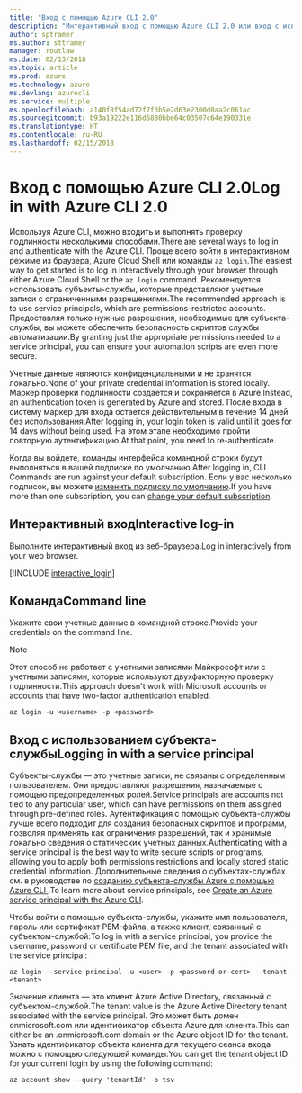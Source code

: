 ```yaml
---
title: "Вход с помощью Azure CLI 2.0"
description: "Интерактивный вход с помощью Azure CLI 2.0 или вход с использованием локальных учетных данных"
author: sptramer
ms.author: sttramer
manager: routlaw
ms.date: 02/13/2018
ms.topic: article
ms.prod: azure
ms.technology: azure
ms.devlang: azurecli
ms.service: multiple
ms.openlocfilehash: a140f8f54ad72f7f3b5e2d63e2300d0aa2c061ac
ms.sourcegitcommit: b93a19222e116d5880bbe64c03507c64e190331e
ms.translationtype: HT
ms.contentlocale: ru-RU
ms.lasthandoff: 02/15/2018
---
```

# <a name="log-in-with-azure-cli-20"></a><span data-ttu-id="2451c-103">Вход с помощью Azure CLI 2.0</span><span class="sxs-lookup"><span data-stu-id="2451c-103">Log in with Azure CLI 2.0</span></span>

<span data-ttu-id="2451c-104">Используя Azure CLI, можно входить и выполнять проверку подлинности несколькими способами.</span><span class="sxs-lookup"><span data-stu-id="2451c-104">There are several ways to log in and authenticate with the Azure CLI.</span></span> <span data-ttu-id="2451c-105">Проще всего войти в интерактивном режиме из браузера, Azure Cloud Shell или команды `az login`.</span><span class="sxs-lookup"><span data-stu-id="2451c-105">The easiest way to get started is to log in interactively through your browser through either Azure Cloud Shell or the `az login` command.</span></span>
<span data-ttu-id="2451c-106">Рекомендуется использовать субъекты-службы, которые представляют учетные записи с ограниченными разрешениями.</span><span class="sxs-lookup"><span data-stu-id="2451c-106">The recommended approach is to use service principals, which are permissions-restricted accounts.</span></span> <span data-ttu-id="2451c-107">Предоставляя только нужные разрешения, необходимые для субъекта-службы, вы можете обеспечить безопасность скриптов службы автоматизации.</span><span class="sxs-lookup"><span data-stu-id="2451c-107">By granting just the appropriate permissions needed to a service principal, you can ensure your automation scripts are even more secure.</span></span>

<span data-ttu-id="2451c-108">Учетные данные являются конфиденциальными и не хранятся локально.</span><span class="sxs-lookup"><span data-stu-id="2451c-108">None of your private credential information is stored locally.</span></span> <span data-ttu-id="2451c-109">Маркер проверки подлинности создается и сохраняется в Azure.</span><span class="sxs-lookup"><span data-stu-id="2451c-109">Instead, an authentication token is generated by Azure and stored.</span></span> <span data-ttu-id="2451c-110">После входа в систему маркер для входа остается действительным в течение 14 дней без использования.</span><span class="sxs-lookup"><span data-stu-id="2451c-110">After logging in, your login token is valid until it goes for 14 days without being used.</span></span> <span data-ttu-id="2451c-111">На этом этапе необходимо пройти повторную аутентификацию.</span><span class="sxs-lookup"><span data-stu-id="2451c-111">At that point, you need to re-authenticate.</span></span>

<span data-ttu-id="2451c-112">Когда вы войдете, команды интерфейса командной строки будут выполняться в вашей подписке по умолчанию.</span><span class="sxs-lookup"><span data-stu-id="2451c-112">After logging in, CLI Commands are run against your default subscription.</span></span> <span data-ttu-id="2451c-113">Если у вас несколько подписок, вы можете [изменить подписку по умолчанию](manage-azure-subscriptions-azure-cli.md).</span><span class="sxs-lookup"><span data-stu-id="2451c-113">If you have more than one subscription, you can [change your default subscription](manage-azure-subscriptions-azure-cli.md).</span></span>

## <a name="interactive-log-in"></a><span data-ttu-id="2451c-114">Интерактивный вход</span><span class="sxs-lookup"><span data-stu-id="2451c-114">Interactive log-in</span></span>

<span data-ttu-id="2451c-115">Выполните интерактивный вход из веб-браузера.</span><span class="sxs-lookup"><span data-stu-id="2451c-115">Log in interactively from your web browser.</span></span>

[!INCLUDE [interactive_login](includes/interactive-login.md)]

## <a name="command-line"></a><span data-ttu-id="2451c-116">Команда</span><span class="sxs-lookup"><span data-stu-id="2451c-116">Command line</span></span>

<span data-ttu-id="2451c-117">Укажите свои учетные данные в командной строке.</span><span class="sxs-lookup"><span data-stu-id="2451c-117">Provide your credentials on the command line.</span></span>

> [!Note]
> <span data-ttu-id="2451c-118">Этот способ не работает с учетными записями Майкрософт или с учетными записями, которые используют двухфакторную проверку подлинности.</span><span class="sxs-lookup"><span data-stu-id="2451c-118">This approach doesn't work with Microsoft accounts or accounts that have two-factor authentication enabled.</span></span>

```azurecli
az login -u <username> -p <password>
```

## <a name="logging-in-with-a-service-principal"></a><span data-ttu-id="2451c-119">Вход с использованием субъекта-службы</span><span class="sxs-lookup"><span data-stu-id="2451c-119">Logging in with a service principal</span></span>

<span data-ttu-id="2451c-120">Субъекты-службы — это учетные записи, не связаны с определенным пользователем. Они предоставляют разрешения, назначаемые с помощью предопределенных ролей.</span><span class="sxs-lookup"><span data-stu-id="2451c-120">Service principals are accounts not tied to any particular user, which can have permissions on them assigned through pre-defined roles.</span></span> <span data-ttu-id="2451c-121">Аутентификация с помощью субъекта-службы лучше всего подходит для создания безопасных скриптов и программ, позволяя применять как ограничения разрешений, так и хранимые локально сведения о статических учетных данных.</span><span class="sxs-lookup"><span data-stu-id="2451c-121">Authenticating with a service principal is the best way to write secure scripts or programs, allowing you to apply both permissions restrictions and locally stored static credential information.</span></span> <span data-ttu-id="2451c-122">Дополнительные сведения о субъектах-службах см. в руководстве по [созданию субъекта-службы Azure с помощью Azure CLI ](create-an-azure-service-principal-azure-cli.md).</span><span class="sxs-lookup"><span data-stu-id="2451c-122">To learn more about service principals, see [Create an Azure service principal with the Azure CLI](create-an-azure-service-principal-azure-cli.md).</span></span>

<span data-ttu-id="2451c-123">Чтобы войти с помощью субъекта-службы, укажите имя пользователя, пароль или сертификат PEM-файла, а также клиент, связанный с субъектом-службой:</span><span class="sxs-lookup"><span data-stu-id="2451c-123">To log in with a service principal, you provide the username, password or certificate PEM file, and the tenant associated with the service principal:</span></span>

```azurecli
az login --service-principal -u <user> -p <password-or-cert> --tenant <tenant>
```

<span data-ttu-id="2451c-124">Значение клиента — это клиент Azure Active Directory, связанный с субъектом-службой.</span><span class="sxs-lookup"><span data-stu-id="2451c-124">The tenant value is the Azure Active Directory tenant associated with the service principal.</span></span> <span data-ttu-id="2451c-125">Это может быть домен onmicrosoft.com или идентификатор объекта Azure для клиента.</span><span class="sxs-lookup"><span data-stu-id="2451c-125">This can either be an .onmicrosoft.com domain or the Azure object ID for the tenant.</span></span>
<span data-ttu-id="2451c-126">Узнать идентификатор объекта клиента для текущего сеанса входа можно с помощью следующей команды:</span><span class="sxs-lookup"><span data-stu-id="2451c-126">You can get the tenant object ID for your current login by using the following command:</span></span>

```azurecli
az account show --query 'tenantId' -o tsv
```

